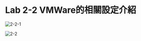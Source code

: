 # Lab 2-2 VMWare的相關設定介紹
![2-2-1](https://user-images.githubusercontent.com/89326999/159146920-ab0bb874-7b8c-4a52-adc8-2c470ce73cdd.png)

![2-2](https://user-images.githubusercontent.com/89326999/159146925-45bce4c9-4707-4f4e-a7b8-4973e74b7d5f.png)
